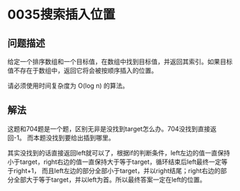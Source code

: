 # 0035搜索插入位置

## 问题描述
给定一个排序数组和一个目标值，在数组中找到目标值，并返回其索引。如果目标值不存在于数组中，返回它将会被按顺序插入的位置。

请必须使用时间复杂度为 O(log n) 的算法。

## 解法

这题和704题是一个题，区别无非是没找到target怎么办。704没找到直接返回-1。
而本题没找到要给出插到哪里。

其实没找到的话直接返回left就可以了，根据if的判断条件，left左边的值一直保持小于target，right右边的值一直保持大于等于target，循环结束后left最终一定等于right+1，
而且left左边的部分全部小于target，并以right结尾；right右边的部分全部大于等于target，并以left为首。所以最终答案一定在left的位置。